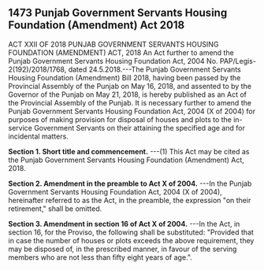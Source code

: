 ## 1473 Punjab Government Servants Housing Foundation (Amendment) Act 2018
 
ACT XXII OF 2018
PUNJAB GOVERNMENT SERVANTS HOUSING
FOUNDATION (AMENDMENT) ACT, 2018
An Act further to amend the Punjab Government Servants
Housing Foundation Act, 2004
No. PAP/Legis-2(192)/2018/1768, dated 24.5.2018.---The Punjab Government Servants Housing Foundation (Amendment) Bill 2018, having been passed by the Provincial Assembly of the Punjab on May 16, 2018, and assented to by the Governor of the Punjab on May 21, 2018, is hereby published as an Act of the Provincial Assembly of the Punjab.
It is necessary further to amend the Punjab Government Servants Housing Foundation Act, 2004 (X of 2004) for purposes of making provision for disposal of houses and plots to the in-service Government Servants on their attaining the specified age and for incidental matters.

**Section 1. Short title and commencement.**
---(1) This Act may be cited as the Punjab Government Servants Housing Foundation (Amendment) Act, 2018.

 
**Section 2. Amendment in the preamble to Act X of 2004.**
---In the Punjab Government Servants Housing Foundation Act, 2004 (X of 2004), hereinafter referred to as the Act, in the preamble, the expression "on their retirement," shall be omitted.

 
**Section 3. Amendment in section 16 of Act X of 2004.**
---In the Act, in section 16, for the Proviso, the following shall be substituted:
   "Provided that in case the number of houses or plots exceeds the above requirement, they may be disposed of, in the prescribed manner, in favour of the serving members who are not less than fifty eight years of age.".

